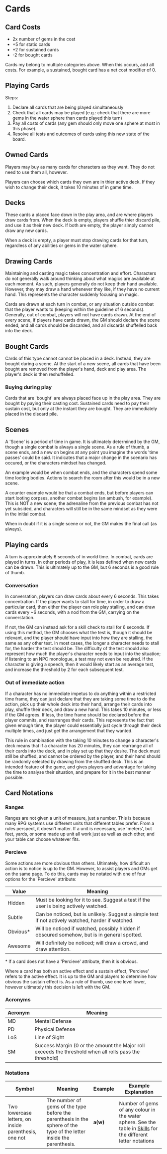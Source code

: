# Cards

## Card Costs
 - 2x number of gems in the cost
 - +5 for static cards
 - +2 for sustained cards
 - -2 for bought cards

Cards my belong to multiple categories above. When this occurs, add all costs. For example, a sustained, bought card has a net cost modifier of 0.

## Playing Cards
Steps:
1. Declare all cards that are being played simultaneously
2. Check that all cards may be played (e.g.: check that there are more gems in the water sphere than cards played this turn)
2. Pay all costs of cards (any gem should only move one sphere at most in this phase).
3. Resolve all tests and outcomes of cards using this new state of the board.

## Owned Cards
Players may buy as many cards for characters as they want. They do not need to use them all, however.

Players can choose which cards they own are in thier active deck. If they wish to change their deck, it takes 10 minutes of in game time.

## Decks
These cards a placed face down in the play area, and are where players draw cards from. When the deck is empty, players shuffle thier discard pile, and use it as their new deck. If both are empty, the player simply cannot draw any new cards.

When a deck is empty, a player must stop drawing cards for that turn, regardless of any abilities or gems in the water sphere.

## Drawing Cards
Maintaining and casting magic takes concentration and effort. Characters do not generally walk around thinking about what magics are available at each moment. As such, players generally do not keep their hand available. However, they may draw a hand whenever they like, if they have no current hand. This represents the character suddenly focusing on magic.

Cards are drawn at each turn in combat, or any situation outside combat that the player wants to (keeping within the guideline of 6 seconds). Generally, out of combat, players will not have cards drawn. At the end of every scene, if players have cards drawn, the GM should declare the scene ended, and all cards should be discarded, and all discards shuffelled back into the deck.

## Bought Cards
Cards of this type cannot cannot be placed in a deck. Instead, they are bought during a scene. At the start of a new scene, all cards that have been bought are removed from the player's hand, deck and play area. The player's deck is then reshuffelled.

### Buying during play
Cards that are 'bought' are always placed face up in the play area. They are bought by paying their casting cost. Sustained cards need to pay their sustain cost, but only at the instant they are bought. They are immediately placed in the discard pile.

## Scenes
A 'Scene' is a period of time in game. It is ultimately determined by the GM, though a single combat is always a single scene. As a rule of thumb, a scene ends, and a new on begins at any point you imagine the words 'time passes' could be said. It indicates that a major change in the scenario has occured, or the characters mindset has changed.

An example would be when combat ends, and the characters spend some time looting bodies. Actions to search the room after this would be in a new scene.

A counter example would be that a combat ends, but before players can start looting corpses, another combat begins (an ambush, for example). This is NOT a new scene; the adrenaline from the previous combat has not yet subsided, and characters will still be in the same mindset as they were in the initial combat.

When in doubt if it is a single scene or not, the GM makes the final call (as always).

## Playing cards
A turn is approximately 6 seconds of in world time. In combat, cards are played in turns. In other periods of play, it is less defined when new cards can be drawn. This is ultimately up to the GM, but 6 seconds is a good rule of thumb.

### Conversation
In conversation, players can draw cards about every 6 seconds. This takes concentration. If the player wants to stall for time, in order to draw a particular card, then either the player can role play stalling, and can draw cards every ~6 seconds, with a nod from the GM, carrying on the converstation.

If not, the GM can instead ask for a skill check to stall for 6 seconds. If using this method, the GM chooses what the test is, though it should be relevant, and the player should have input into how they are stalling, the same as any other test. In most cases, the longer a character needs to stall for, the harder the test should be. The difficulty of the test should also represent how much the player's character needs to input into the situation; if listening to an NPC monologue, a test may not even be required. If the character is giving a speech, then it would likely start as an average test, and increase the threshold by 2 for each subsequent test.

### Out of immediate action
If a character has no immediate impetus to do anything within a restricted time frame, they can just declare that they are taking some time to do the action, pick up their whole deck into their hand, arrange their cards into play, shuffle their deck, and draw a new hand. This takes 10 minutes, or less if the GM agrees. If less, the time frame should be declared before the player commits, and rearranges their cards. This represents the fact that given enough time, the player could essentially just cycle through their deck multiple times, and just get the arrangement that they wanted.

This rule in combination with the taking 10 minutes to change a character's deck means that if a character has 20 minutes, they can rearrange all of their cards into the deck, and in play set up that they desire. The deck must still be shuffled, and cannot be ordered by the player, and their hand should be randomly selected by drawing from the shuffled deck. This is an intended feature of the game, and gives players and advantage for taking the time to analyse their situation, and prepare for it in the best manner possible.

## Card Notations
### Ranges
Ranges are not given a unit of measure, just a number. This is because many RPG systems use different units that different tables prefer. From a rules perspect, it doesn't matter. If a unit is necessary, use 'meters', but feet, yards, or some made up unit all work just as well as each other, and your table can choose whatever fits.

### Percieve
Some actions are more obvious than others. Ultimately, how dificult an action is to notice is up to the GM. However,
to assist players and GMs get on the same page. To do this, cards may be notated with one of four options for the
'Percieve' attribute:

| Value    | Meaning                                                                                            |
| -------------------- | -------------------------------------------------------------------------------------------------- |
| Hidden   | Must be looking for it to see. Suggest a test if the user is being actively watched.               |
| Subtle   | Can be noticed, but is unlikely. Suggest a simple test if not actively watched, harder if watched. |
| Obvious* | Will be noticed if watched, possibly hidden if obscured somehow, but is in general spotted.        |
| Awesome  | Will definitely be noticed; will draw a crowd, and draw attention.                                 |

\* If a card does not have a 'Percieve' attribute, then it is obvious.

Where a card has both an active effect and a sustain effect, 'Percieve' refers to the active effect. It is up to the GM and players to determine how obvious the sustain effect is. As a rule of thumb, use one level lower, however ultimately this decision is left with the GM.

### Acronyms
| Acronym   | Meaning                                                                                             |
| --------- | --------------------------------------------------------------------------------------------------- |
| MD      | Mental Defense                                                                                        |
| PD      | Physical Defense                                                                                      |
| LoS     | Line of Sight                                                                                         |
| SM      | Success Margin (0 or the amount the Major roll exceeds the threshold when all rolls pass the threshold) |

### Notations
| Symbol             | Meaning                                                                                     | Example | Example Explanation |
| --------------- | --------------------------------- | --------- | ------------------------------- |
| Two lowercase letters, on inside parenthesis, one not | The number of gems of the type before the parenthesis in the sphere of the type of the letter inside the parenthesis. | **a(w)** | Number of gems of any colour in the water sphere. See the table in [Skills](Skills.md) for the different letter notations |